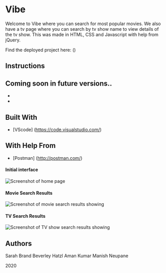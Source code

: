 # Vibe

Welcome to Vibe where you can search for most popular movies. We also have a tv page where you can search by tv show name to view details of the tv show. This was made in HTML, CSS and Javascript with help from jQuery.

<p>Find the deployed project here: ()</p>

## Instructions


## Coming soon in future versions..
<ul>
    <li></li>
    <li></li>
</ul>

## Built With

* [VScode] (https://code.visualstudio.com/) 

## With Help From
* [Postman] (http://postman.com/) 

#### Initial interface

![Screenshot of home page]()

#### Movie Search Results

![Screenshot of movie search results showing](/)

#### TV Search Results

![Screenshot of TV show search results showing](/)

## Authors
Sarah Brand
Beverley Hatzl
Aman Kumar
Manish Neupane

2020
